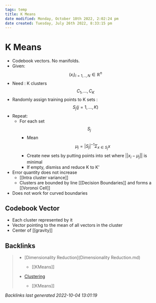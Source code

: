 ```yaml
---
tags: temp
title: K Means
date modified: Monday, October 10th 2022, 2:02:24 pm
date created: Tuesday, July 26th 2022, 8:33:15 pm
---
```


# K Means
- Codebook vectors. No manifolds.
- Given: $$(x_i)_{i= 1,..,N} \in \mathbb{R}^n$$
- Need : K clusters $$C_1 , … , C_K$$
- Randomly assign training points to K sets : $$S_j (j = 1, …, K)$$
- Repeat:
	- For each set $$S_j$$
		- Mean $$\mu_j = |S_j|^{-1} \Sigma_{x \in S_j} x$$
		- Create new sets by putting points into set where $||x_i-\mu_j||$ is minimal
		- If empty, dismiss and reduce K to K'
- Error quantity does not increase
	- [[Intra cluster variance]]
	- Clusters are bounded by line [[Decision Boundaries]] and forms a [[Voronoi Cell]]
- Does not work for curved boundaries

## Codebook Vector
- Each cluster represented by it
- Vector pointing to the mean of all vectors in the cluster
- Center of [[gravity]]

## Backlinks
> - [Dimensionality Reduction](Dimensionality Reduction.md)
>   - [[KMeans]]
>
> - [Clustering](Clustering.md)
>   - [[KMeans]]

_Backlinks last generated 2022-10-04 13:01:19_
